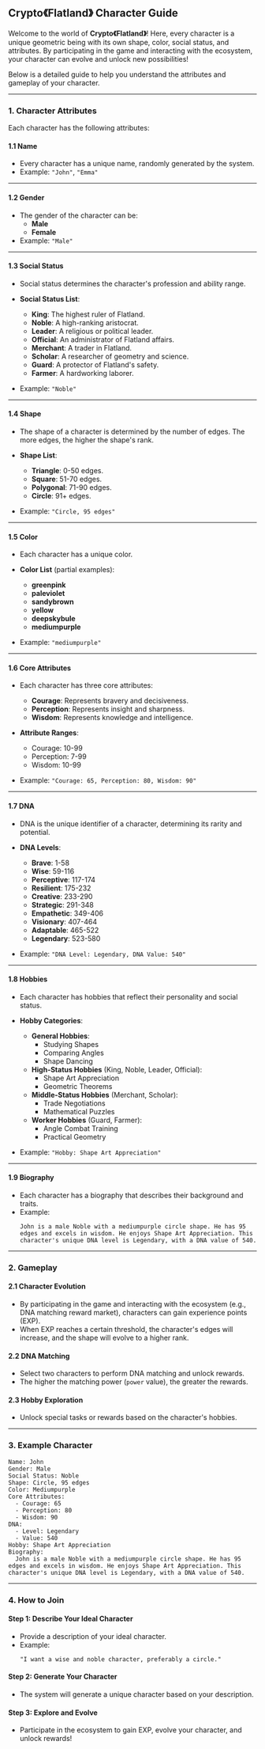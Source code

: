 ## **Crypto《Flatland》 Character Guide**

Welcome to the world of **Crypto《Flatland》**! Here, every character is a unique geometric being with its own shape, color, social status, and attributes. By participating in the game and interacting with the ecosystem, your character can evolve and unlock new possibilities!

Below is a detailed guide to help you understand the attributes and gameplay of your character.

---

### **1. Character Attributes**

Each character has the following attributes:

#### **1.1 Name**
- Every character has a unique name, randomly generated by the system.
- Example: `"John"`, `"Emma"`

---

#### **1.2 Gender**
- The gender of the character can be:
  - **Male**
  - **Female**
- Example: `"Male"`

---

#### **1.3 Social Status**
- Social status determines the character's profession and ability range.
- **Social Status List**:
  - **King**: The highest ruler of Flatland.
  - **Noble**: A high-ranking aristocrat.
  - **Leader**: A religious or political leader.
  - **Official**: An administrator of Flatland affairs.
  - **Merchant**: A trader in Flatland.
  - **Scholar**: A researcher of geometry and science.
  - **Guard**: A protector of Flatland's safety.
  - **Farmer**: A hardworking laborer.

- Example: `"Noble"`

---

#### **1.4 Shape**
- The shape of a character is determined by the number of edges. The more edges, the higher the shape's rank.
- **Shape List**:
  - **Triangle**: 0-50 edges.
  - **Square**: 51-70 edges.
  - **Polygonal**: 71-90 edges.
  - **Circle**: 91+ edges.

- Example: `"Circle, 95 edges"`

---

#### **1.5 Color**
- Each character has a unique color.
- **Color List** (partial examples):
  - **greenpink**
  - **paleviolet**
  - **sandybrown**
  - **yellow**
  - **deepskybule**
  - **mediumpurple**

- Example: `"mediumpurple"`

---

#### **1.6 Core Attributes**
- Each character has three core attributes:
  - **Courage**: Represents bravery and decisiveness.
  - **Perception**: Represents insight and sharpness.
  - **Wisdom**: Represents knowledge and intelligence.

- **Attribute Ranges**:
  - Courage: 10-99
  - Perception: 7-99
  - Wisdom: 10-99

- Example: `"Courage: 65, Perception: 80, Wisdom: 90"`

---

#### **1.7 DNA**
- DNA is the unique identifier of a character, determining its rarity and potential.
- **DNA Levels**:
  - **Brave**: 1-58
  - **Wise**: 59-116
  - **Perceptive**: 117-174
  - **Resilient**: 175-232
  - **Creative**: 233-290
  - **Strategic**: 291-348
  - **Empathetic**: 349-406
  - **Visionary**: 407-464
  - **Adaptable**: 465-522
  - **Legendary**: 523-580

- Example: `"DNA Level: Legendary, DNA Value: 540"`

---

#### **1.8 Hobbies**
- Each character has hobbies that reflect their personality and social status.
- **Hobby Categories**:
  - **General Hobbies**:
    - Studying Shapes
    - Comparing Angles
    - Shape Dancing
  - **High-Status Hobbies** (King, Noble, Leader, Official):
    - Shape Art Appreciation
    - Geometric Theorems
  - **Middle-Status Hobbies** (Merchant, Scholar):
    - Trade Negotiations
    - Mathematical Puzzles
  - **Worker Hobbies** (Guard, Farmer):
    - Angle Combat Training
    - Practical Geometry

- Example: `"Hobby: Shape Art Appreciation"`

---

#### **1.9 Biography**
- Each character has a biography that describes their background and traits.
- Example:
  ```plaintext
  John is a male Noble with a mediumpurple circle shape. He has 95 edges and excels in wisdom. He enjoys Shape Art Appreciation. This character's unique DNA level is Legendary, with a DNA value of 540.
  ```

---

### **2. Gameplay**

#### **2.1 Character Evolution**
- By participating in the game and interacting with the ecosystem (e.g., DNA matching reward market), characters can gain experience points (EXP).
- When EXP reaches a certain threshold, the character's edges will increase, and the shape will evolve to a higher rank.

#### **2.2 DNA Matching**
- Select two characters to perform DNA matching and unlock rewards.
- The higher the matching power (`power` value), the greater the rewards.

#### **2.3 Hobby Exploration**
- Unlock special tasks or rewards based on the character's hobbies.

---

### **3. Example Character**

```plaintext
Name: John
Gender: Male
Social Status: Noble
Shape: Circle, 95 edges
Color: Mediumpurple
Core Attributes:
  - Courage: 65
  - Perception: 80
  - Wisdom: 90
DNA:
  - Level: Legendary
  - Value: 540
Hobby: Shape Art Appreciation
Biography:
  John is a male Noble with a mediumpurple circle shape. He has 95 edges and excels in wisdom. He enjoys Shape Art Appreciation. This character's unique DNA level is Legendary, with a DNA value of 540.
```

---

### **4. How to Join**

#### **Step 1: Describe Your Ideal Character**
- Provide a description of your ideal character.
- Example:
  ```plaintext
  "I want a wise and noble character, preferably a circle."
  ```

#### **Step 2: Generate Your Character**
- The system will generate a unique character based on your description.

#### **Step 3: Explore and Evolve**
- Participate in the ecosystem to gain EXP, evolve your character, and unlock rewards!

